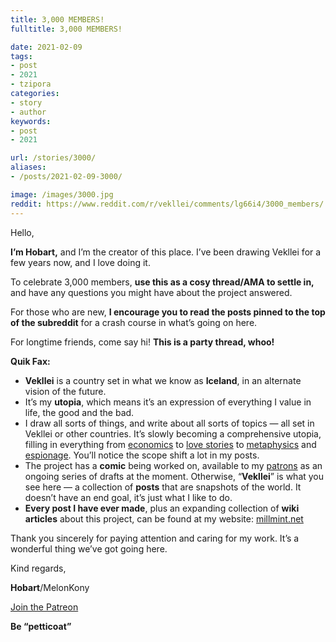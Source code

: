 ```yaml
---
title: 3,000 MEMBERS!
fulltitle: 3,000 MEMBERS!

date: 2021-02-09
tags:
- post
- 2021
- tzipora
categories:
- story
- author
keywords:
- post
- 2021

url: /stories/3000/
aliases:
- /posts/2021-02-09-3000/

image: /images/3000.jpg
reddit: https://www.reddit.com/r/vekllei/comments/lg66i4/3000_members/
---
```


Hello,

**I’m Hobart,** and I’m the creator of this place. I’ve been drawing Vekllei for a few years now, and I love doing it.

To celebrate 3,000 members, **use this as a cosy thread/AMA to settle in,** and have any questions you might have about the project answered.

For those who are new, **I encourage you to read the posts pinned to the top of the subreddit** for a crash course in what’s going on here.

For longtime friends, come say hi! **This is a party thread, whoo!**

**Quik Fax:**

* **Vekllei** is a country set in what we know as **Iceland**, in an alternate vision of the future.
* It’s my **utopia**, which means it’s an expression of everything I value in life, the good and the bad.
* I draw all sorts of things, and write about all sorts of topics — all set in Vekllei or other countries. It’s slowly becoming a comprehensive utopia, filling in everything from [economics](https://millmint.net/posts/2020-07-13-economy/) to [love stories](https://millmint.net/posts/2021-01-23-love/) to [metaphysics](https://millmint.net/posts/2020-10-11-metaphysic/) and [espionage](https://millmint.net/posts/2019-11-16-coup/). You’ll notice the scope shift a lot in my posts.
* The project has a **comic** being worked on, available to my [patrons](https://www.patreon.com/vekllei) as an ongoing series of drafts at the moment. Otherwise, “**Vekllei**” is what you see here — a collection of **posts** that are snapshots of the world. It doesn’t have an end goal, it’s just what I like to do.
* **Every post I have ever made**, plus an expanding collection of **wiki articles** about this project, can be found at my website: [millmint.net](http://millmint.net/)

Thank you sincerely for paying attention and caring for my work. It’s a wonderful thing we’ve got going here.

Kind regards,

**Hobart**/MelonKony

[Join the Patreon](https://www.patreon.com/vekllei)

**Be “petticoat”**
